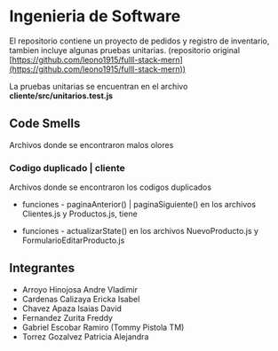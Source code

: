 # Ingenieria de Software
El repositorio contiene un proyecto de pedidos y registro de inventario, tambien incluye algunas pruebas unitarias. (repositorio original [https://github.com/leono1915/fulll-stack-mern](https://github.com/leono1915/fulll-stack-mern))

La pruebas unitarias se encuentran en el archivo **cliente/src/unitarios.test.js**


## Code Smells
Archivos donde se encontraron malos olores

### Codigo duplicado  | cliente
Archivos donde se encontraron los codigos duplicados

- funciones - paginaAnterior() | paginaSiguiente() en los archivos Clientes.js y Productos.js, tiene 

- funciones - actualizarState() en los archivos NuevoProducto.js y FormularioEditarProducto.js



## Integrantes
- Arroyo Hinojosa Andre Vladimir 
- Cardenas Calizaya Ericka Isabel
- Chavez Apaza Isaias David
- Fernandez Zurita Freddy
- Gabriel Escobar Ramiro (Tommy Pistola TM)
- Torrez Gozalvez Patricia Alejandra